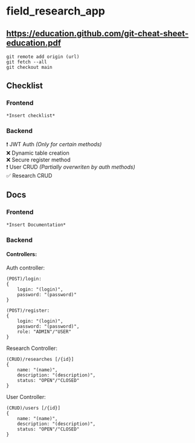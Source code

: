 # field_research_app

## https://education.github.com/git-cheat-sheet-education.pdf

    git remote add origin (url)
    git fetch --all
    git checkout main

## Checklist

### Frontend
    *Insert checklist*

### Backend

:heavy_exclamation_mark: JWT Auth *(Only for certain methods)*  
:x: Dynamic table creation  
:x: Secure register method  
:heavy_exclamation_mark: User CRUD *(Partially overwriten by auth methods)*  
:white_check_mark: Research CRUD  


## Docs

### Frontend
    *Insert Documentation*

### Backend

#### Controllers:

Auth controller:  
  
    (POST)/login:  
    {
        login: "(login)",
        password: "(password)"
    }

    (POST)/register:
    {
        login: "(login)",
        password: "(password)",
        role: "ADMIN"/"USER"
    }

Research Controller:
  
    (CRUD)/researches [/{id}]
    {
        name: "(name)",
        description: "(description)",
        status: "OPEN"/"CLOSED"
    }

User Controller:  

    (CRUD)/users [/{id}]
    {
        name: "(name)",
        description: "(description)",
        status: "OPEN"/"CLOSED"
    }
